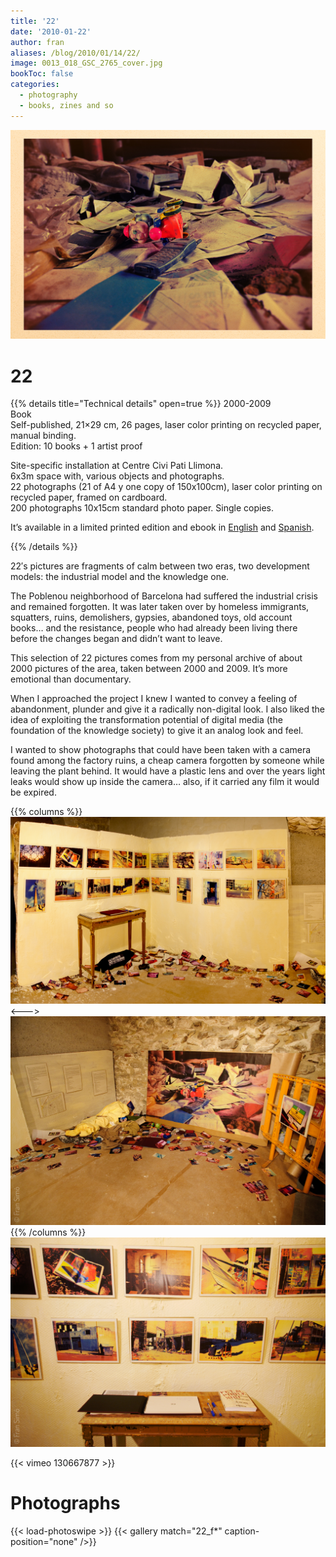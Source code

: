 ```yaml
---
title: '22'
date: '2010-01-22'
author: fran
aliases: /blog/2010/01/14/22/
image: 0013_018_GSC_2765_cover.jpg
bookToc: false
categories:
  - photography
  - books, zines and so
---
```


![22_fran_simo_05.jpg](22_fran_simo_05.jpg)
# 22 
{{% details title="Technical details" open=true %}}
2000-2009  
Book  
Self-published, 21×29 cm, 26 pages, laser color printing on recycled paper, manual binding.  
Edition: 10 books + 1 artist proof

Site-specific installation at Centre Civi Pati Llimona.  
6x3m space with, various objects and photographs.  
22 photographs (21 of A4 y one copy of 150x100cm), laser color printing on recycled paper, framed on cardboard.  
200 photographs 10x15cm standard photo paper. Single copies.

It’s available in a limited printed edition and ebook in [English](http://www.lulu.com/shop/fran-sim%C3%B3/22/ebook/product-20663836.html) and [Spanish](http://www.lulu.com/shop/fran-sim%C3%B3/22/ebook/product-18680983.html).

{{% /details %}}

22′s pictures are fragments of calm between two eras, two development models: the industrial model and the knowledge one.

The Poblenou neighborhood of Barcelona had suffered the industrial crisis and remained forgotten. It was later taken over by homeless immigrants, squatters, ruins, demolishers, gypsies, abandoned toys, old account books… and the resistance, people who had already been living there before the changes began and didn’t want to leave.

This selection of 22 pictures comes from my personal archive of about 2000 pictures of the area, taken between 2000 and 2009. It’s more emotional than documentary.

When I approached the project I knew I wanted to convey a feeling of abandonment, plunder and give it a radically non-digital look. I also liked the idea of exploiting the transformation potential of digital media (the foundation of the knowledge society) to give it an analog look and feel.

I wanted to show photographs that could have been taken with a camera found among the factory ruins, a cheap camera forgotten by someone while leaving the plant behind. It would have a plastic lens and over the years light leaks would show up inside the camera… also, if it carried any film it would be expired.

{{% columns %}}
![ISC9166-Edit-2.jpg](ISC9166-Edit-2.jpg) 
<--->
![ISC9178.jpg](ISC9178.jpg)
{{% /columns %}}
![ISC9179_dxo.jpg](ISC9179_dxo.jpg)


{{< vimeo 130667877 >}}



# Photographs

{{< load-photoswipe >}}
{{< gallery match="22_f*" caption-position="none" />}}